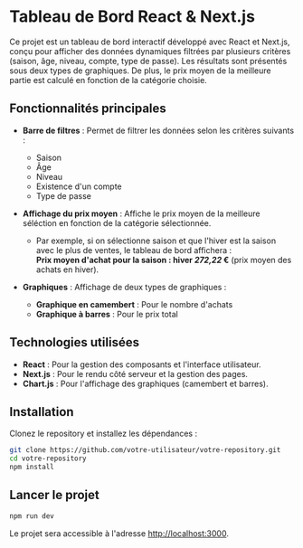 # Tableau de Bord React & Next.js

Ce projet est un tableau de bord interactif développé avec React et Next.js, conçu pour afficher des données dynamiques filtrées par plusieurs critères (saison, âge, niveau, compte, type de passe). 
Les résultats sont présentés sous deux types de graphiques. De plus, le prix moyen de la meilleure partie est calculé en fonction de la catégorie choisie.

## Fonctionnalités principales

- **Barre de filtres** : Permet de filtrer les données selon les critères suivants :
  - Saison
  - Âge
  - Niveau
  - Existence d'un compte
  - Type de passe
- **Affichage du prix moyen** : Affiche le prix moyen de la meilleure séléction en fonction de la catégorie sélectionnée.
  - Par exemple, si on sélectionne saison et que l'hiver est la saison avec le plus de ventes, le tableau de bord affichera :  
  **Prix moyen d'achat pour la saison : hiver *272,22* €** (prix moyen des achats en hiver).

- **Graphiques** : Affichage de deux types de graphiques :
  - **Graphique en camembert** : Pour le nombre d'achats
  - **Graphique à barres** : Pour le prix total

## Technologies utilisées

- **React** : Pour la gestion des composants et l'interface utilisateur.
- **Next.js** : Pour le rendu côté serveur et la gestion des pages.
- **Chart.js** : Pour l'affichage des graphiques (camembert et barres).

## Installation

Clonez le repository et installez les dépendances :

```bash
git clone https://github.com/votre-utilisateur/votre-repository.git
cd votre-repository
npm install
```

## Lancer le projet

```bash
npm run dev
```

Le projet sera accessible à l'adresse [http://localhost:3000](http://localhost:3000).
